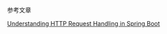 参考文章


[Understanding HTTP Request Handling in Spring Boot](https://medium.com/@aleksandr.shashnin/understanding-http-request-processing-in-spring-boot-2227ca339a9f)


